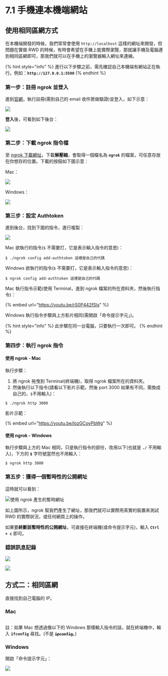 # 7.1 手機連本機端網站

## 使用相同區網方式

在本機端開發的時候，我們常常會使用 `http://localhost` 這樣的網址來開發，但問題在實做 RWD 的時候，有時會希望在手機上能實際瀏覽，那就讓手機及電腦連到相同區網即可，那我們就可以在手機上的瀏覽器輸入網址來連線。

{% hint style="info" %}
進行以下步驟之前，需先確認自己本機端有網站正在執行。例如：**`http://127.0.0.1:5500`**
{% endhint %}



### 第一步：註冊 ngrok 並登入

進到[官網](https://ngrok.com/)，執行註冊(需到自己的 email 收件匣做驗證)並登入，如下示意：

![](../.gitbook/assets/ngrok\_new.png)



**登入**後，可看到如下後台：

![](../.gitbook/assets/ngrok\_setup.png)





### 第二步：下載 ngrok 指令檔

至 [ngrok 下載網址](https://ngrok.com/download)，下載**解壓縮**，會取得一個檔名為 **`ngrok`** 的檔案，可任意存放在你想存的位置。下載的按鈕如下圖示意：

Mac：

![](../.gitbook/assets/ngrok\_mac\_download.png)

Windows：

![](../.gitbook/assets/ngrok\_window\_download.png)



### 第三步：設定 Authtoken

進到後台，找到下圖的指令，進行複製：

![](../.gitbook/assets/ngrok\_config\_add\_token.png)



Mac 欲執行的指令(`$` 不需要打，它是表示輸入指令的意思)：

```
$ ./ngrok config add-authtoken 這裡是自己的代碼
```

Windows 欲執行的指令(`$` 不需要打，它是表示輸入指令的意思)：

```
$ ngrok config add-authtoken 這裡是自己的代碼
```





Mac 執行指令示範(使用 Terminal，進到 ngrok 檔案的所在資料夾，然後執行指令)：

{% embed url="https://youtu.be/rS0P442fSls" %}



Windows 執行指令步驟與上方影片相同(需開啟「命令提示字元」)。



{% hint style="info" %}
此步驟在同一台電腦，只要執行一次即可。
{% endhint %}



### 第四步：執行 ngrok 指令

#### 使用 ngrok - Mac

執行步驟：

1. 將 ngrok 拖曳到 Terminal(終端機)，取得 ngrok 檔案所在的資料夾。
2. 然後執行以下指令(請看以下影片示範，然後 port 3000 如果有不同，需換成自己的，`$`不用輸入)：

```
$ ./ngrok http 3000
```



影片示範：

{% embed url="https://youtu.be/lozGCovPbWg" %}

####

#### 使用 ngrok - Windows

執行步驟與上方的 Mac 相同，只是執行指令的部份，改用以下(也就是 **`./`** 不用輸入)，下方的 **`$`** 字符號當然也不用輸入：

```
$ ngrok http 3000
```



### 第五步：獲得一個暫時性的公開網址

這時就可以看到：

![使用 ngrok 產生的暫時網址](../.gitbook/assets/ngrok\_demo\_result.png)

如上圖所示，ngrok 幫我們產生了網址，那我們就可以實際用真實的裝置來測試 RWD 的實際狀況，或任何網頁上的操作。



如果要**終斷該暫時性的公開網址**，可直接在終端機(或命令提示字元)，輸入 **`Ctrl + c`** 即可。





### 錯誤訊息記錄



![](<../.gitbook/assets/相片 2022-4-22 12 06 41.jpg>)

![](<../.gitbook/assets/相片 2022-4-22 12 56 27.png>)



## 方式二：相同區網

直接找到自己電腦的 IP。

### Mac



<figure><img src="../.gitbook/assets/mac_ip.webp" alt=""><figcaption></figcaption></figure>

註：如果 Mac 想透過像以下的 Windows 那樣輸入指令的話，就在終端機中，輸入 **`ifconfig`** 尋找。(不是 ~~**`ipconfig`**~~。)



### Windows

開啟「命令提示字元」：

![](../.gitbook/assets/window\_find\_ip\_method.png)

